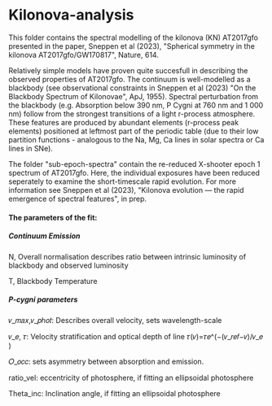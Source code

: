 # Kilonova-analysis

This folder contains the spectral modelling of the kilonova (KN) AT2017gfo presented in the paper, Sneppen et al (2023), "Spherical symmetry in the kilonova AT2017gfo/GW170817", Nature, 614.

Relatively simple models have proven quite succesfull in describing the observed properties of AT2017gfo. The continuum is well-modelled as a blackbody (see observational constraints in Sneppen et al (2023) "On the Blackbody Spectrum of Kilonovae", ApJ, 1955). Spectral perturbation from the blackbody (e.g. Absorption below 390 nm, P Cygni at 760 nm and 1 000 nm) follow from the strongest transitions of a light r-process atmosphere. These features are produced by abundant elements (r-process peak elements) positioned at leftmost part of the periodic table (due to their low partition functions - analogous to the Na, Mg, Ca lines in solar spectra or Ca lines in SNe). 

The folder "sub-epoch-spectra" contain the re-reduced X-shooter epoch 1 spectrum of AT2017gfo. Here, the individual exposures have been reduced seperately to examine the short-timescale rapid evolution. For more information see Sneppen et al (2023), "Kilonova evolution — the rapid emergence of spectral features", in prep. 

#### The parameters of the fit: 
##### Continuum Emission 
N, Overall normalisation describes ratio between intrinsic luminosity of blackbody and observed luminosity

T, Blackbody Temperature

##### P-cygni parameters
𝑣_𝑚𝑎𝑥,𝑣_𝑝ℎ𝑜𝑡: Describes overall velocity, sets wavelength-scale

𝑣_𝑒, 𝜏: Velocity stratification and optical depth of line 𝜏(𝑣)=𝜏𝑒^(−(𝑣_𝑟𝑒𝑓−𝑣)/𝑣_𝑒 )

𝑂_𝑜𝑐𝑐: sets asymmetry between absorption and emission. 

ratio_vel: eccentricity of photosphere, if fitting an ellipsoidal photosphere

Theta_inc: Inclination angle, if fitting an ellipsoidal photosphere
